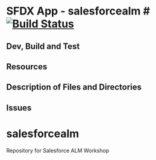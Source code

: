 # SFDX  App - salesforcealm # [![Build Status](https://travis-ci.org/forcedotcom/salesforcealm.svg?branch=labs)](https://travis-ci.org/forcedotcom/salesforcealm)

## Dev, Build and Test


## Resources


## Description of Files and Directories


## Issues


# salesforcealm
Repository for Salesforce ALM Workshop
